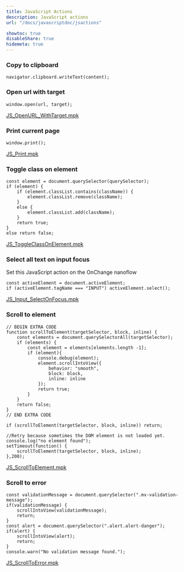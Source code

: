 ```yaml
---
title: JavaScript Actions
description: JavaScript actions
url: "/docs/javascriptdoc/jsactions"

showtoc: true
disableShare: true
hidemeta: true
---
```


### Copy to clipboard

`navigator.clipboard.writeText(content);`

### Open url with target

`window.open(url, target);`

[JS_OpenURL_WithTarget.mpk](/mpk/JS_OpenURL_WithTarget.mpk)

### Print current page

`window.print();`

[JS_Print.mpk](/mpk/JS_Print.mpk)

### Toggle class on element

```
const element = document.querySelector(querySelector);
if (element) {
    if (element.classList.contains(className)) {
        element.classList.remove(className);
    }
    else {
        element.classList.add(className);
    }
    return true;
}
else return false;
```

[JS_ToggleClassOnElement.mpk](/mpk/JS_ToggleClassOnElement.mpk)

### Select all text on input focus

Set this JavaScript action on the OnChange nanoflow

```
const activeElement = document.activeElement;
if (activeElement.tagName === "INPUT") activeElement.select();
```

[JS_Input_SelectOnFocus.mpk](/mpk/JS_Input_SelectOnFocus.mpk)

### Scroll to element

```
// BEGIN EXTRA CODE
function scrollToElement(targetSelector, block, inline) {
	const elements = document.querySelectorAll(targetSelector);
    if (elements) {
        const element = elements[elements.length -1];
		if (element){
			console.debug(element);
			element.scrollIntoView({
				behavior: "smooth",
				block: block,
				inline: inline
			});
			return true;
		}
	}
	return false;
}
// END EXTRA CODE

if (scrollToElement(targetSelector, block, inline)) return;

//Retry because sometimes the DOM element is not loaded yet. 
console.log("no element found");
setTimeout(function() {
    scrollToElement(targetSelector, block, inline);
},200);
```

[JS_ScrollToElement.mpk](/mpk/JS_ScrollToElement.mpk)

### Scroll to error

```
const validationMessage = document.querySelector(".mx-validation-message");
if(validationMessage) {
    scrollIntoView(validationMessage);
    return;
}
const alert = document.querySelector(".alert.alert-danger");
if(alert) {
    scrollIntoView(alert);
    return;
}
console.warn("No validation message found.");
```

[JS_ScrollToError.mpk](/mpk/JS_ScrollToError.mpk)